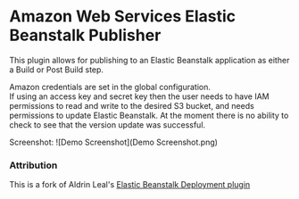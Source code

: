 # Amazon Web Services Elastic Beanstalk Publisher



This plugin allows for publishing to an Elastic Beanstalk application as either a Build or Post Build step.  

Amazon credentials are set in the global configuration.  
If using an access key and secret key then the user needs to have IAM permissions to read and write to the desired S3 bucket, and needs permissions to update Elastic Beanstalk.  At the moment there is no ability to check to see that the version update was successful.


Screenshot: 
![Demo Screenshot](Demo Screenshot.png)


### Attribution

This is a fork of Aldrin Leal's [Elastic Beanstalk Deployment plugin](https://github.com/ingenieux/awseb-deployment-plugin)